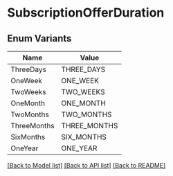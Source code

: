 # SubscriptionOfferDuration

## Enum Variants

| Name | Value |
|---- | -----|
| ThreeDays | THREE_DAYS |
| OneWeek | ONE_WEEK |
| TwoWeeks | TWO_WEEKS |
| OneMonth | ONE_MONTH |
| TwoMonths | TWO_MONTHS |
| ThreeMonths | THREE_MONTHS |
| SixMonths | SIX_MONTHS |
| OneYear | ONE_YEAR |


[[Back to Model list]](../README.md#documentation-for-models) [[Back to API list]](../README.md#documentation-for-api-endpoints) [[Back to README]](../README.md)


